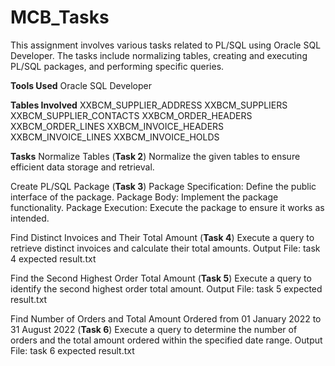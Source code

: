 # MCB_Tasks
This assignment involves various tasks related to PL/SQL using Oracle SQL Developer. The tasks include normalizing tables, creating and executing PL/SQL packages, and performing specific queries.

**Tools Used**
Oracle SQL Developer

**Tables Involved**
XXBCM_SUPPLIER_ADDRESS
XXBCM_SUPPLIERS
XXBCM_SUPPLIER_CONTACTS
XXBCM_ORDER_HEADERS
XXBCM_ORDER_LINES
XXBCM_INVOICE_HEADERS
XXBCM_INVOICE_LINES
XXBCM_INVOICE_HOLDS

**Tasks**
Normalize Tables (**Task 2**)
Normalize the given tables to ensure efficient data storage and retrieval.

Create PL/SQL Package (**Task 3**)
Package Specification: Define the public interface of the package.
Package Body: Implement the package functionality.
Package Execution: Execute the package to ensure it works as intended.

Find Distinct Invoices and Their Total Amount (**Task 4**)
Execute a query to retrieve distinct invoices and calculate their total amounts.
Output File: task 4 expected result.txt

Find the Second Highest Order Total Amount (**Task 5**)
Execute a query to identify the second highest order total amount.
Output File: task 5 expected result.txt

Find Number of Orders and Total Amount Ordered from 01 January 2022 to 31 August 2022 (**Task 6**)
Execute a query to determine the number of orders and the total amount ordered within the specified date range.
Output File: task 6 expected result.txt


